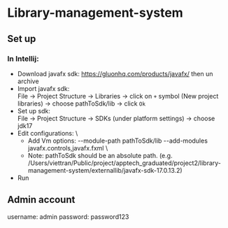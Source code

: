 # Library-management-system

## Set up

### In Intellij:
- Download javafx sdk: https://gluonhq.com/products/javafx/ then un archive
- Import javafx sdk: \
    File →
    Project Structure → Libraries → click on `+` symbol
    (New project libraries) → choose pathToSdk/lib → click `Ok`
- Set up sdk: \
  File →
  Project Structure → SDKs (under platform settings) → choose jdk17
- Edit configurations: \
  - Add Vm options: --module-path pathToSdk/lib --add-modules javafx.controls,javafx.fxml \
  - Note: pathToSdk should be an absolute path. (e.g. /Users/viettran/Public/project/apptech_graduated/project2/library-management-system/externallib/javafx-sdk-17.0.13.2)
- Run

## Admin account
username: admin
password: password123

